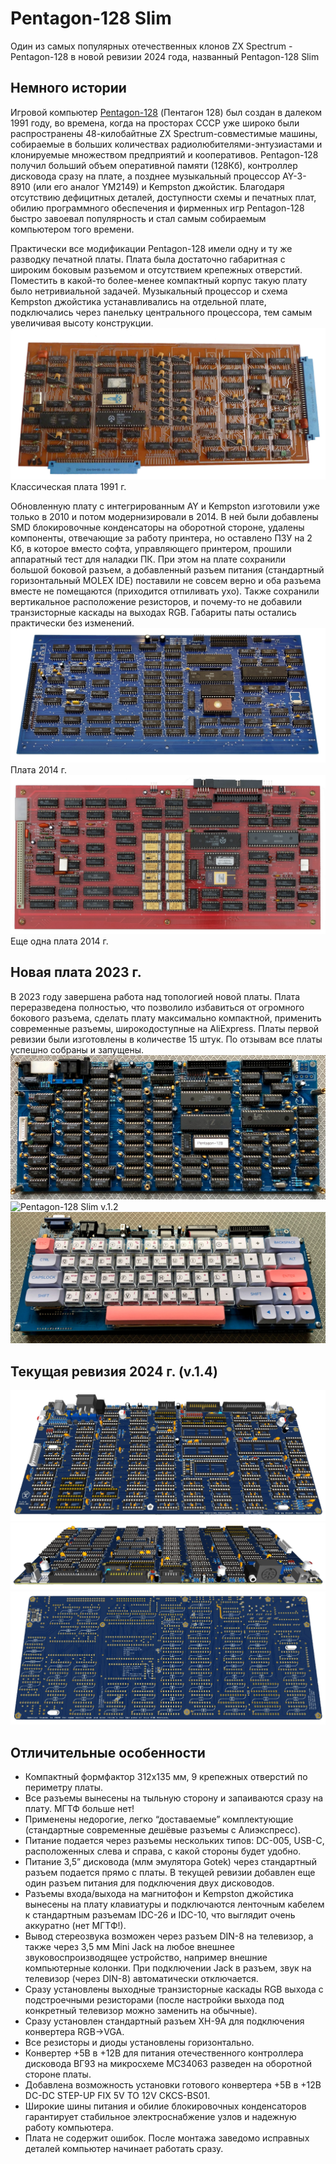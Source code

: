 # Pentagon-128 Slim
Один из самых популярных отечественных клонов ZX Spectrum - Pentagon-128 в новой ревизии 2024 года, названный Pentagon-128 Slim

## Немного истории
Игровой компьютер [Pentagon-128](https://ru.wikipedia.org/wiki/%D0%9F%D0%B5%D0%BD%D1%82%D0%B0%D0%B3%D0%BE%D0%BD_(%D0%BA%D0%BE%D0%BC%D0%BF%D1%8C%D1%8E%D1%82%D0%B5%D1%80)https://ru.wikipedia.org/wiki/%D0%9F%D0%B5%D0%BD%D1%82%D0%B0%D0%B3%D0%BE%D0%BD_(%D0%BA%D0%BE%D0%BC%D0%BF%D1%8C%D1%8E%D1%82%D0%B5%D1%80)) (Пентагон 128) был создан в далеком 1991 году, во времена, когда на просторах СССР уже широко были распространены 48-килобайтные ZX Spectrum-совместимые машины, собираемые в больших количествах радиолюбителями-энтузиастами и клонируемые множеством предприятий и кооперативов. Pentagon-128 получил больший объем оперативной памяти (128Кб), контроллер дисковода сразу на плате, а позднее музыкальный процессор AY-3-8910 (или его аналог YM2149) и Kempston джойстик. Благодаря отсутствию дефицитных деталей, доступности схемы и печатных плат, обилию программного обеспечения и фирменных игр Pentagon-128 быстро завоевал популярность и стал самым собираемым компьютером того времени.

Практически все модификации Pentagon-128 имели одну и ту же разводку печатной платы. Плата была достаточно габаритная с широким боковым разъемом и отсутствием крепежных отверстий. Поместить в какой-то более-менее компактный корпус такую плату было нетривиальной задачей. Музыкальный процессор и схема Kempston джойстика устанавливались на отдельной плате, подключались через панельку центрального процессора, тем самым увеличивая высоту конструкции.
![Pentagon-128 Classic 1991](images/Pentagon-128_Classic_1991.jpg)
Классическая плата 1991 г.

Обновленную плату с интегрированным AY и Kempston изготовили уже только в 2010 и потом модернизировали в 2014. В ней были добавлены SMD блокировочные конденсаторы на оборотной стороне, удалены компоненты, отвечающие за работу принтера, но оставлено ПЗУ на 2 Кб, в которое вместо софта, управляющего принтером, прошили аппаратный тест для наладки ПК. При этом на плате сохранили большой боковой разъем, а добавленный разъем питания (стандартный горизонтальный MOLEX IDE) поставили не совсем верно и оба разъема вместе не помещаются (приходится отпиливать ухо). Также сохранили вертикальное расположение резисторов, и почему-то не добавили транзисторные каскады на выходах RGB. Габариты паты остались практически без изменений.
![Pentagon-128 2014](images/Pentagon-128_2014.jpg)
Плата 2014 г.
![Pentagon-128 2014](images/Pentagon-128_2014n.jpeg)
Еще одна плата 2014 г.

## Новая плата 2023 г.
В 2023 году завершена работа над топологией новой платы. Плата переразведена полностью, что позволило избавиться от огромного бокового разъема, сделать плату максимально компактной, применить современные разъемы, широкодоступные на AliExpress.
Платы первой ревизии были изготовлены в количестве 15 штук. По отзывам все платы успешно собраны и запущены. 
![Pentagon-128 Slim v.1.2](images/Pentagon-128_v.1.2._2023_2.JPG)
![Pentagon-128 Slim v.1.2](images/Pentagon-128_v.1.2._2023_4.JPG)
![Pentagon-128 Slim v.1.2](images/Pentagon-128_v.1.2._2023_5.JPG)

## Текущая ревизия 2024 г. (v.1.4)
![Pentagon-128 Slim v.1.2](images/Pentagon-128_.2024_v.1.4_1.jpg)
![Pentagon-128 Slim v.1.2](images/Pentagon-128_.2024_v.1.4_2.jpg)
![Pentagon-128 Slim v.1.2](images/Pentagon-128_.2024_v.1.4_3.jpg)

## Отличительные особенности
* Компактный формфактор 312x135 мм, 9 крепежных отверстий по периметру платы.
* Все разъемы вынесены на тыльную сторону и запаиваются сразу на плату. МГТФ больше нет!
* Применены недорогие, легко “доставаемые” комплектующие (стандартные современные дешёвые разъемы с Алиэкспресс).
* Питание подается через разъемы нескольких типов: DC-005, USB-C, расположенных слева и справа, с какой стороны будет удобно.
* Питание 3,5” дисковода (млм эмулятора Gotek) через стандартный разъем подается прямо с платы. В текущей ревизии добавлен еще один разъем питания для подключения двух дисководов.
* Разъемы входа/выхода на магнитофон и Kempston джойстика вынесены на плату клавиатуры и подключаются ленточным кабелем к стандартным разъемам IDC-26 и IDC-10, что выглядит очень аккуратно (нет МГТФ!).
* Вывод стереозвука возможен через разъем DIN-8 на телевизор, а также через 3,5 мм Mini Jack на любое внешнее звуковоспроизводящее устройство, например внешние компьютерные колонки. При подключении Jack в разъем, звук на телевизор (через DIN-8) автоматически отключается.
* Сразу установлены выходные транзисторные каскады RGB выхода с подстроечными резисторами (после настройки выхода под конкретный телевизор можно заменить на обычные).
* Сразу установлен стандартный разъем XH-9A для подключения конвертера RGB->VGA.
* Все резисторы и диоды установлены горизонтально.
* Конвертер +5В в +12В для питания отечественного контроллера дисковода ВГ93 на микросхеме MC34063 разведен на оборотной стороне платы.
* Добавлена возможность установки готового конвертера +5В в +12В DC-DC STEP-UP FIX 5V TO 12V CKCS-BS01.
* Широкие шины питания и обилие блокировочных конденсаторов гарантирует стабильное электроснабжение узлов и надежную работу компьютера.
* Плата не содержит ошибок. После монтажа заведомо исправных деталей компьютер начинает работать сразу.
